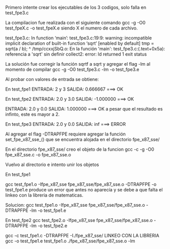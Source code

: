Primero intente crear los ejecutables de los 3 codigos, solo falla en test_fpe3.c

La compilacion fue realizada con el siguiente comando
gcc -g -O0 test_fpeX.c -o test_fpeX.e
siendo X el numero de cada archivo.

test_fpe3.c: In function ‘main’:
test_fpe3.c:19:9: warning: incompatible implicit declaration of built-in function ‘sqrt’ [enabled by default]
   tmp = sqrt(a / b);
         ^
/tmp/ccxxjSbQ.o: En la función 'main':
test_fpe3.c:(.text+0x5a): referencia a 'sqrt' sin definir
collect2: error: ld returned 1 exit status

La solución fue corregir la función sqrtf a sqrt y agregar el flag -lm 
al momento de compilar
gcc -g -O0 test_fpe3.c -lm -o test_fpe3.e


Al probar con valores de entrada se obtiene:

En test_fpe1
 ENTRADA: 2 y 3
 SALIDA: 0.666667 ===> OK

En test_fpe2
 ENTRADA: 2.0 y 3.0
 SALIDA: -1.000000 ===> OK

 ENTRADA: 2.0 y 0.0
 SALIDA: 1.000000 ===> OK a pesar que el resultado es infinto, este es mayor a 2.
 
En test_fpe3
 ENTRADA: 2.0 y 0.0
 SALIDA: inf ===> ERROR

Al agregar el flag -DTRAPFPE requiere agregar la función set_fpe_x87_sse_()
que se encuentra alojada en el directorio fpe_x87_sse/

En el directorio fpe_x87_sse/ creo el objeto de la funcion
gcc -c  -g -O0 fpe_x87_sse.c -o fpe_x87_sse.o


Vuelvo al directorio e intento unir los objetos 

En test_fpe1

gcc test_fpe1.o -Ifpe_x87_sse fpe_x87_sse/fpe_x87_sse.o -DTRAPFPE -o test_fpe1.e
produce un error que antes no aparecía y se debe a que falta el linkeo 
con la libreria de matematicas.

Solucion:
gcc test_fpe1.o -Ifpe_x87_sse fpe_x87_sse/fpe_x87_sse.o -DTRAPFPE -lm -o test_fpe1.e


En test_fpe2
gcc test_fpe2.o -Ifpe_x87_sse fpe_x87_sse/fpe_x87_sse.o -DTRAPFPE -lm -o test_fpe2.e





gcc -c test_fpe1.c -DTRAPFPE -I./fpe_x87_sse/
LINKEO CON LA LIBRERIA
gcc -o test_fpe1.e test_fpe1.o ./fpe_x87_sse/fpe_x87_sse.o -lm










